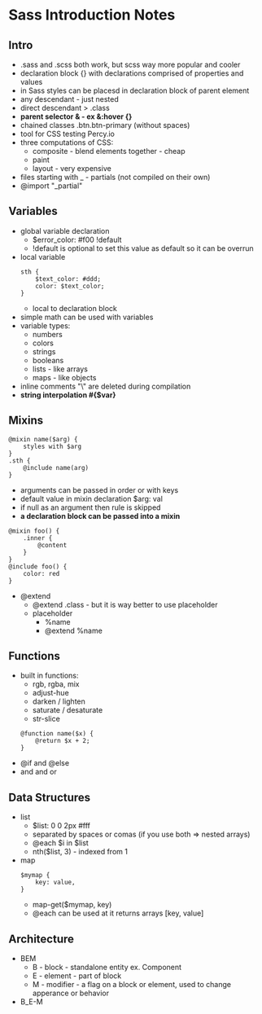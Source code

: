 # Sass Introduction Notes

## Intro
- .sass and .scss both work, but scss way more popular and cooler
- declaration block {} with declarations comprised of properties and values
- in Sass styles can be placesd in declaration block of parent element
- any descendant - just nested
- direct descendant > .class
- **parent selector & - ex &:hover {}**
- chained classes .btn.btn-primary (without spaces)
- tool for CSS testing Percy.io
- three computations of CSS:
    - composite - blend elements together - cheap
    - paint
    - layout - very expensive
- files starting with _ - partials (not compiled on their own)
- @import "_partial"

## Variables
- global variable declaration
    - $error_color: #f00 !default
    - !default is optional to set this value as default so it can be overrun
- local variable
    ```
    sth {  
        $text_color: #ddd;  
        color: $text_color;  
    }
    ```
    - local to declaration block
- simple math can be used with variables
- variable types:
    - numbers
    - colors
    - strings
    - booleans
    - lists - like arrays
    - maps - like objects
- inline comments "\\" are deleted during compilation
- **string interpolation #{$var}**

## Mixins
```
@mixin name($arg) {  
    styles with $arg  
}  
.sth {  
    @include name(arg)  
}
```
- arguments can be passed in order or with keys
- default value in mixin declaration $arg: val
- if null as an argument then rule is skipped
- **a declaration block can be passed into a mixin**
```
@mixin foo() {  
    .inner {  
        @content  
    }  
}  
@include foo() {  
    color: red  
}
```  
- @extend
    - @extend .class - but it is way better to use placeholder
    - placeholder
        - %name
        - @extend %name

## Functions
- built in functions:
    - rgb, rgba, mix
    - adjust-hue
    - darken / lighten
    - saturate / desaturate
    - str-slice
    ```
    @function name($x) {  
        @return $x + 2;
    }
    ```
- @if and @else
- and and or

## Data Structures
- list
    - $list: 0 0 2px #fff
    - separated by spaces or comas (if you use both => nested arrays)
    - @each $i in $list
    - nth($list, 3) - indexed from 1
- map
    ```
    $mymap {  
        key: value,  
    } 
    ```
    - map-get($mymap, key)
    - @each can be used at it returns arrays [key, value]

## Architecture
- BEM
    - B - block - standalone entity ex. Component
    - E - element - part of block
    - M - modifier - a flag on a block or element, used to change apperance or behavior
- B_E-M